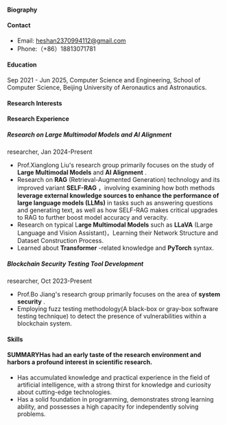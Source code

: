 #### Biography

#### Contact

* Email: heshan2370994112@gmail.com
* Phone:（+86）18813071781

#### Education

Sep 2021 - Jun 2025, Computer Science and Engineering, School of Computer Science, Beijing University of Aeronautics and Astronautics.

#### Research Interests

#### Research Experience

##### Research on Large Multimodal Models and AI Alignment

researcher, Jan 2024-Present

* Prof.Xianglong Liu's research group primarily focuses on the study of **Large Multimodal Models** and  **AI Alignment** .
* Research on  **RAG** (Retrieval-Augmented Generation) technology and its improved variant  **SELF-RAG** ，involving examining how both methods **leverage external knowledge sources to enhance the performance of large language models (LLMs)** in tasks such as answering questions and generating text, as well as how SELF-RAG makes critical upgrades to RAG to further boost model accuracy and veracity.
* Research on typical L**arge Multimodal Models** such as  **LLaVA** (Large Language and Vision Assistant)，Learning their Network Structure and Dataset Construction Process.
* Learned about  **Transformer** -related knowledge and **PyTorch** syntax.

##### Blockchain Security Testing Tool Development

researcher, Oct 2023-Present

* Prof.Bo Jiang's research group primarily focuses on the area of  **system security** .
* Employing fuzz testing methodology(A black-box or gray-box software testing technique) to detect the presence of vulnerabilities within a blockchain system.

#### Skills

#### SUMMARYHas had an early taste of the research environment and harbors a profound interest in scientific research.

* Has accumulated knowledge and practical experience in the field of artificial intelligence, with a strong thirst for knowledge and curiosity about cutting-edge technologies.
* Has a solid foundation in programming, demonstrates strong learning ability, and possesses a high capacity for independently solving problems.
